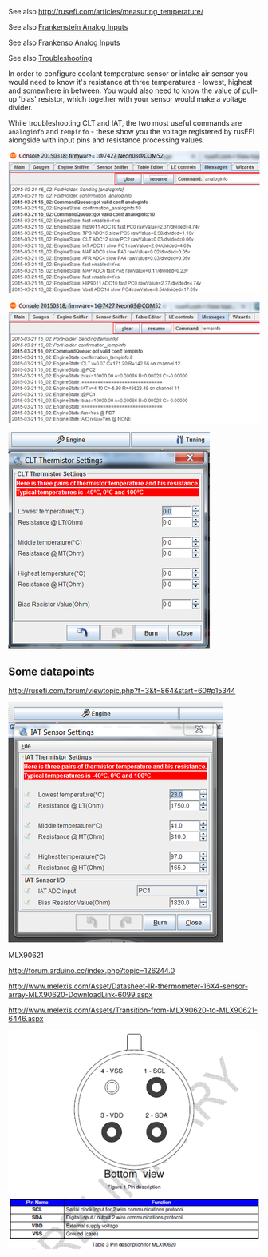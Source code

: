 See also http://rusefi.com/articles/measuring_temperature/

See also [Frankenstein Analog Inputs](Hardware-Frankenstein#step-3-analog-inputs)

See also [Frankenso Analog Inputs](Hardware-Frankenso#analog-inputs)

See also [Troubleshooting](Troubleshooting)

In order to configure coolant temperature sensor or intake air sensor you would need to know it's resistance at three temperatures - lowest, highest and somewhere in between. You would also need to know the value of pull-up 'bias' resistor, which together with your sensor would make a voltage divider.

While troubleshooting CLT and IAT, the two most useful commands are `analoginfo` and `tempinfo` - these show you the voltage registered by rusEFI alongside with input pins and resistance processing values.

![analoginfo Output](Images/analoginfo.png)

![tempinfo Output](Images/tempinfo.png)

![CLT Thermistor Settings](Images/thermistor_settings.png)

## Some datapoints

http://rusefi.com/forum/viewtopic.php?f=3&t=864&start=60#p15344

![IAT Thermistor settings](Images/IAT_screen.png)


MLX90621

http://forum.arduino.cc/index.php?topic=126244.0

http://www.melexis.com/Asset/Datasheet-IR-thermometer-16X4-sensor-array-MLX90620-DownloadLink-6099.aspx

http://www.melexis.com/Assets/Transition-from-MLX90620-to-MLX90621-6446.aspx

![MLX90621  Pinout](Images/MLX90621_pinout.png)

